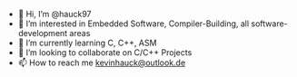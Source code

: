 - 👋 Hi, I’m @hauck97
- 👀 I’m interested in Embedded Software, Compiler-Building, all software-development areas
- 🌱 I’m currently learning C, C++, ASM
- 💞️ I’m looking to collaborate on C/C++ Projects
- 📫 How to reach me kevinhauck@outlook.de

<!---
hauck97/hauck97 is a ✨ special ✨ repository because its `README.md` (this file) appears on your GitHub profile.
You can click the Preview link to take a look at your changes.
--->

